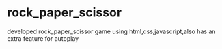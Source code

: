 # rock_paper_scissor
developed rock_paper_scissor game using html,css,javascript,also has an extra feature for autoplay
